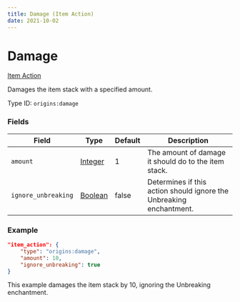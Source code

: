 ```yaml
---
title: Damage (Item Action)
date: 2021-10-02
---
```

# Damage

[Item Action](../item_actions.md)

Damages the item stack with a specified amount.

Type ID: `origins:damage`

### Fields

Field | Type | Default | Description
------|------|---------|-------------
`amount` | [Integer](../data_types/integer.md) | 1 | The amount of damage it should do to the item stack.
`ignore_unbreaking` | [Boolean](../data_types/boolean.md) | false | Determines if this action should ignore the Unbreaking enchantment.


### Example
```json
"item_action": {
    "type": "origins:damage",
    "amount": 10,
    "ignore_unbreaking": true
}
```
This example damages the item stack by 10, ignoring the Unbreaking enchantment.